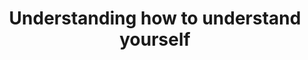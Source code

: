 ---
layout: ../../layouts/MarkdownEventLayout.astro
title: 'Understanding how to understand yourself'
category: 'Mini Course'
pubDate: '2023-10-1'
description: 'This is my first blog'
formLink: 'https://docs.google.com/forms/d/e/1FAIpQLSckq3y_OGZfwDFOfJD-CJto3O3m6Jabk5Gz53GwRC1gt94LJg/viewform'
---